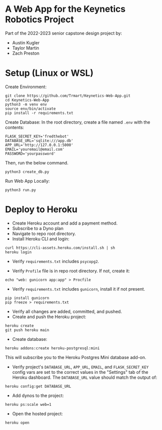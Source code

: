 # A Web App for the Keynetics Robotics Project

Part of the 2022-2023 senior capstone design project by:
* Austin Kugler
* Taylor Martin
* Zach Preston

# Setup (Linux or WSL)
Create Environment:
```
git clone https://github.com/Trmart/Keynetics-Web-App.git
cd Keynetics-Web-App
python3 -m venv env
source env/bin/activate
pip install -r requirements.txt
```

Create Database:
In the root directory, create a file named `.env` with the contents:
```
FLASK_SECRET_KEY='fredthebot'
DATABASE_URL='sqlite:///app.db'
APP_URL='http://127.0.0.1:5000'
EMAIL='youremail@email.com'
PASSWORD='yourpassword'
```
Then, run the below command.
```
python3 create_db.py
```

Run Web App Locally:
```
python3 run.py
```

# Deploy to Heroku
* Create Heroku account and add a payment method.
* Subscribe to a Dyno plan
* Navigate to repo root directory.
* Install Heroku CLI and login:
```
curl https://cli-assets.heroku.com/install.sh | sh
heroku login
```
* Verify `requirements.txt` includes `psycopg2`.

* Verify `Profile` file is in repo root directory. If not, create it:
```
echo "web: gunicorn app:app" > Procfile
```
* Verify `requirements.txt` includes `gunicorn`, install it if not present.
```
pip install gunicorn
pip freeze > requirements.txt
```
* Verify all changes are added, committed, and pushed.
* Create and push the Heroku project:
```
heroku create
git push heroku main
```
* Create database:
```
heroku addons:create heroku-postgresql:mini
```
This will subscribe you to the Heroku Postgres Mini database add-on.
* Verify project's `DATABASE_URL`, `APP_URL`, `EMAIL`, and `FLASK_SECRET_KEY` config vars are set to the correct values in the "Settings" tab of the Heroku dashboard. The `DATABASE_URL` value should match the output of:
```
heroku config:get DATABASE_URL
```
* Add dynos to the project:
```
heroku ps:scale web=1
```
* Open the hosted project:
```
heroku open
```
